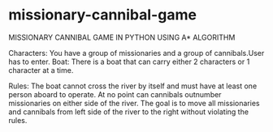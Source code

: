 # missionary-cannibal-game
MISSIONARY CANNIBAL GAME IN PYTHON USING A* ALGORITHM

Characters: You have a group of missionaries and a group of cannibals.User has to enter.
Boat: There is a boat that can carry either 2 characters or 1 character at a time.

Rules:
The boat cannot cross the river by itself and must have at least one person aboard to operate.
At no point can cannibals outnumber missionaries on either side of the river.
The goal is to move all missionaries and cannibals from left side of the river to the right without violating the rules.
